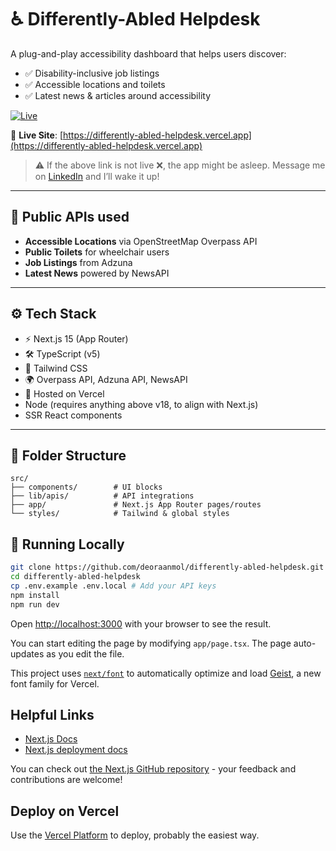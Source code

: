 # ♿ Differently-Abled Helpdesk

A plug-and-play accessibility dashboard that helps users discover:
- ✅ Disability-inclusive job listings
- ✅ Accessible locations and toilets
- ✅ Latest news & articles around accessibility


[![Live](https://img.shields.io/website?url=https%3A%2F%2Fdifferently-abled-helpdesk.vercel.app&label=Live&style=flat-square&color=green)](https://differently-abled-helpdesk.vercel.app)

🔗 **Live Site**: [https://differently-abled-helpdesk.vercel.app](https://differently-abled-helpdesk.vercel.app)

> ⚠️ If the above link is not live ❌, the app might be asleep. Message me on [LinkedIn](https://www.linkedin.com/in/anmoldeora) and I’ll wake it up!

---

## 🧩 Public APIs used

- **Accessible Locations** via OpenStreetMap Overpass API
- **Public Toilets** for wheelchair users
- **Job Listings** from Adzuna
- **Latest News** powered by NewsAPI

---

## ⚙️ Tech Stack

- ⚡ Next.js 15 (App Router)
- 🛠 TypeScript (v5)
- 🎨 Tailwind CSS
- 🌍 Overpass API, Adzuna API, NewsAPI
- 🚀 Hosted on Vercel
- Node (requires anything above v18, to align with Next.js)
- SSR React components

---

## 📁 Folder Structure
```plaintext
src/
├── components/        # UI blocks
├── lib/apis/          # API integrations
├── app/               # Next.js App Router pages/routes
└── styles/            # Tailwind & global styles
```

## 🧪 Running Locally

```bash
git clone https://github.com/deoraanmol/differently-abled-helpdesk.git
cd differently-abled-helpdesk
cp .env.example .env.local # Add your API keys
npm install
npm run dev
```

Open [http://localhost:3000](http://localhost:3000) with your browser to see the result.

You can start editing the page by modifying `app/page.tsx`. The page auto-updates as you edit the file.

This project uses [`next/font`](https://nextjs.org/docs/app/building-your-application/optimizing/fonts) to automatically optimize and load [Geist](https://vercel.com/font), a new font family for Vercel.

## Helpful Links
- [Next.js Docs](https://nextjs.org/docs)
- [Next.js deployment docs](https://nextjs.org/docs/app/building-your-application/deploying)

You can check out [the Next.js GitHub repository](https://github.com/vercel/next.js) - your feedback and contributions are welcome!

## Deploy on Vercel

Use the [Vercel Platform](https://vercel.com/new?utm_medium=default-template&filter=next.js&utm_source=create-next-app&utm_campaign=create-next-app-readme) to deploy, probably the easiest way.
